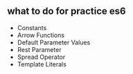 ## what to do for practice es6

- Constants 
- Arrow Functions
- Default Parameter Values
- Rest Parameter
- Spread Operator
- Template Literals
